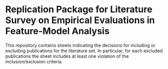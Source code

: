 # Replication Package for Literature Survey on Empirical Evaluations in Feature-Model Analysis

This repository contains sheets indicating the decisions for including or excluding publications for the literature set.
In particular, for each excluded publications the sheet includes at least one violation of the inclusion/exclusion criteria.
